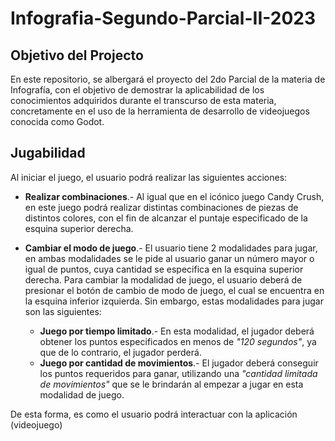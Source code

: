 # Infografia-Segundo-Parcial-II-2023

## Objetivo del Projecto

En este repositorio, se albergará el proyecto del 2do Parcial de la materia de Infografía, con el objetivo de demostrar la aplicabilidad de los conocimientos adquiridos durante el transcurso de esta materia, concretamente en el uso de la herramienta de desarrollo de videojuegos conocida como Godot.

## Jugabilidad

Al iniciar el juego, el usuario podrá realizar las siguientes acciones:

* **Realizar combinaciones**.- Al igual que en el icónico juego Candy Crush, en este juego podrá realizar distintas combinaciones de piezas de distintos colores, con el fin de alcanzar el puntaje especificado de la esquina superior derecha.

* **Cambiar el modo de juego**.- El usuario tiene 2 modalidades para jugar, en ambas modalidades se le pide al usuario ganar un número mayor o igual de puntos, cuya cantidad se especifica en la esquina superior derecha. Para cambiar la modalidad de juego, el usuario deberá de presionar el botón de cambio de modo de juego, el cual se encuentra en la esquina inferior izquierda. Sin embargo, estas modalidades para jugar son las siguientes:

  * **Juego por tiempo limitado**.- En esta modalidad, el jugador deberá obtener los puntos especificados en menos de *"120 segundos"*, ya que de lo contrario, el jugador perderá.
  * **Juego por cantidad de movimientos**.- El jugador deberá conseguir los puntos requeridos para ganar, utilizando una *"cantidad limitada de movimientos"* que se le brindarán al empezar a jugar en esta modalidad de juego.

De esta forma, es como el usuario podrá interactuar con la aplicación (videojuego)
